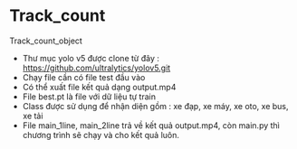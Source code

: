 # Track_count
Track_count_object
- Thư mục yolo v5 được clone từ đây : https://github.com/ultralytics/yolov5.git
- Chạy file cần có file test đầu vào
- Có thể xuất file kết quả dạng output.mp4
- File best.pt là file với dữ liệu tự train
- Class được sử dụng để nhận diện gồm : xe đạp, xe máy, xe oto, xe bus, xe tải
- File main_1line, main_2line trả về kết quả output.mp4, còn main.py thì chương trình sẽ chạy và cho kết quả luôn.
  
